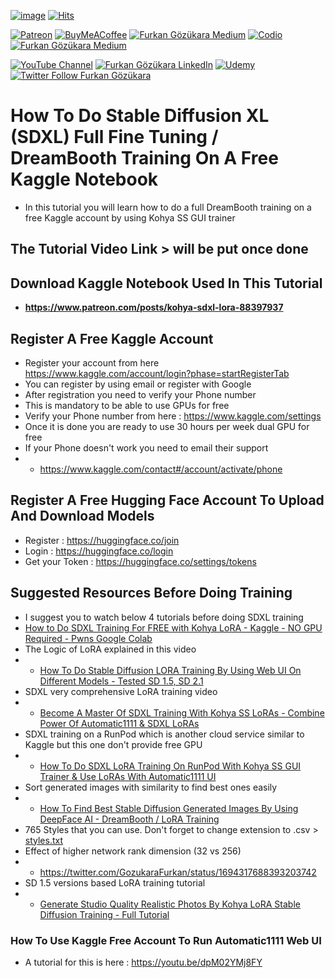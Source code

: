 [![image](https://img.shields.io/discord/772774097734074388?label=Discord&logo=discord)](https://discord.com/servers/software-engineering-courses-secourses-772774097734074388) [![Hits](https://hits.seeyoufarm.com/api/count/incr/badge.svg?url=https%3A%2F%2Fgithub.com%2FFurkanGozukara%2FStable-Diffusion%2Fblob%2Fmain%2FTutorials%2FFull-Stable-Diffusion-XL-SDXL-DreamBooth-Training-Tutorial-On-Kaggle.md&count_bg=%2379C83D&title_bg=%239E0F0F&icon=apachespark.svg&icon_color=%23E7E7E7&title=views&edge_flat=false)](https://hits.seeyoufarm.com) 

[![Patreon](https://img.shields.io/badge/Patreon-Support%20Me-F2EB0E?style=for-the-badge&logo=patreon)](https://www.patreon.com/SECourses) [![BuyMeACoffee](https://img.shields.io/badge/Buy%20Me%20a%20Coffee-ffdd00?style=for-the-badge&logo=buy-me-a-coffee&logoColor=black)](https://www.buymeacoffee.com/DrFurkan) [![Furkan Gözükara Medium](https://img.shields.io/badge/Medium-Follow%20Me-800080?style=for-the-badge&logo=medium&logoColor=white)](https://medium.com/@furkangozukara) [![Codio](https://img.shields.io/static/v1?style=for-the-badge&message=Articles&color=4574E0&logo=Codio&logoColor=FFFFFF&label=CivitAI)](https://civitai.com/user/SECourses/articles) [![Furkan Gözükara Medium](https://img.shields.io/badge/DeviantArt-Follow%20Me-990000?style=for-the-badge&logo=deviantart&logoColor=white)](https://www.deviantart.com/monstermmorpg)

[![YouTube Channel](https://img.shields.io/badge/YouTube-SECourses-C50C0C?style=for-the-badge&logo=youtube)](https://www.youtube.com/SECourses)  [![Furkan Gözükara LinkedIn](https://img.shields.io/badge/LinkedIn-Follow%20Me-0077B5?style=for-the-badge&logo=linkedin&logoColor=white)](https://www.linkedin.com/in/furkangozukara/)   [![Udemy](https://img.shields.io/static/v1?style=for-the-badge&message=Stable%20Diffusion%20Course&color=A435F0&logo=Udemy&logoColor=FFFFFF&label=Udemy)](https://www.udemy.com/course/stable-diffusion-dreambooth-lora-zero-to-hero/) [![Twitter Follow Furkan Gözükara](https://img.shields.io/badge/Twitter-Follow%20Me-1DA1F2?style=for-the-badge&logo=twitter&logoColor=white)](https://twitter.com/GozukaraFurkan)

# How To Do Stable Diffusion XL (SDXL) Full Fine Tuning / DreamBooth Training On A Free Kaggle Notebook

* In this tutorial you will learn how to do a full DreamBooth training on a free Kaggle account by using Kohya SS GUI trainer

## The Tutorial Video Link > will be put once done

## Download Kaggle Notebook Used In This Tutorial 
* **https://www.patreon.com/posts/kohya-sdxl-lora-88397937**

## Register A Free Kaggle Account

* Register your account from here https://www.kaggle.com/account/login?phase=startRegisterTab
* You can register by using email or register with Google
* After registration you need to verify your Phone number
* This is mandatory to be able to use GPUs for free
* Verify your Phone number from here : https://www.kaggle.com/settings
* Once it is done you are ready to use 30 hours per week dual GPU for free
* If your Phone doesn't work you need to email their support
* * https://www.kaggle.com/contact#/account/activate/phone
 
## Register A Free Hugging Face Account To Upload And Download Models
* Register : https://huggingface.co/join
* Login : https://huggingface.co/login
* Get your Token : https://huggingface.co/settings/tokens

## Suggested Resources Before Doing Training

* I suggest you to watch below 4 tutorials before doing SDXL training
* [How to Do SDXL Training For FREE with Kohya LoRA - Kaggle - NO GPU Required - Pwns Google Colab](https://youtu.be/JF2P7BIUpIU)
* The Logic of LoRA explained in this video
* * [How To Do Stable Diffusion LORA Training By Using Web UI On Different Models - Tested SD 1.5, SD 2.1](https://youtu.be/mfaqqL5yOO4)
* SDXL very comprehensive LoRA training video
* * [Become A Master Of SDXL Training With Kohya SS LoRAs - Combine Power Of Automatic1111 & SDXL LoRAs](https://youtu.be/sBFGitIvD2A)
* SDXL training on a RunPod which is another cloud service similar to Kaggle but this one don't provide free GPU
* * [How To Do SDXL LoRA Training On RunPod With Kohya SS GUI Trainer & Use LoRAs With Automatic1111 UI](https://youtu.be/-xEwaQ54DI4)
* Sort generated images with similarity to find best ones easily
* * [How To Find Best Stable Diffusion Generated Images By Using DeepFace AI - DreamBooth / LoRA Training](https://youtu.be/343I11mhnXs)
* 765 Styles that you can use. Don't forget to change extension to .csv > [styles.txt](https://github.com/FurkanGozukara/Stable-Diffusion/files/12458705/styles.txt)
* Effect of higher network rank dimension (32 vs 256)
* * https://twitter.com/GozukaraFurkan/status/1694317688393203742
* SD 1.5 versions based LoRA training tutorial
* * [Generate Studio Quality Realistic Photos By Kohya LoRA Stable Diffusion Training - Full Tutorial](https://youtu.be/TpuDOsuKIBo)


### How To Use Kaggle Free Account To Run Automatic1111 Web UI
* A tutorial for this is here : https://youtu.be/dpM02YMj8FY
